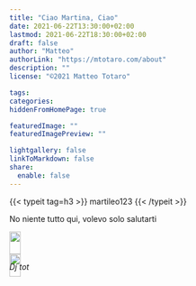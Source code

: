 ```yaml
---
title: "Ciao Martina, Ciao"
date: 2021-06-22T13:30:00+02:00
lastmod: 2021-06-22T18:30:00+02:00
draft: false
author: "Matteo"
authorLink: "https://mtotaro.com/about"
description: ""
license: "©2021 Matteo Totaro"

tags:
categories:
hiddenFromHomePage: true

featuredImage: ""
featuredImagePreview: ""

lightgallery: false
linkToMarkdown: false
share:
  enable: false
---
```

<style>.row {
  display: flex;
vertical-align: middle;
}</style>
<div class="container-fluid">
    <div class="ratio-box fade-box">
        <div class="col-md-8 col-md-push-2 no-padding-left" >
          {{< typeit tag=h3 >}} martileo123 {{< /typeit >}}
          <p>No niente tutto qui, volevo solo salutarti</p>
            <div class="row">
                <div class="scroll-view">
                    <div class="scroll-doc">
                        <div class="scroll-item">
                        <div class="thumbnail">
                                <img class="lazyload blur-up" src="https://res.cloudinary.com/matteototaro/image/upload/v1624367814/girasoli.jpg" style="width:100%">
                            </div>
                        </div>
                        <div class="scroll-item">
                        <div class="thumbnail">
                                <img class="lazyload blur-up" src="https://res.cloudinary.com/matteototaro/image/upload/v1624367814/bulldog_francese.jpg" style="width:100%">
                            </div>
                        </div>
                    </div>
                </div>
            </div>
            <p><i>Dj tot<i></p>
        </div>
    </div>
</div>
